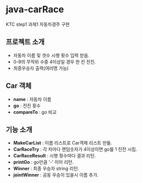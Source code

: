 # java-carRace
KTC step1 과제1 자동차경주 구현

## 프로젝트 소개
- 자동차 이름 및 갯수 시행 횟수 입력 받음.
- 0-9의 무작위 수중 4이상일 경우 한 칸 전진.
- 최종우승자 출력(여러명 가능)

## Car 객체
- **name** : 자동차 이름
- **go** : 전진 횟수
- **compareTo** : go 비교
  
## 기능 소개
- **MakeCarList** : 이름 리스트로 Car객체 리스트 만듦.
- **CarRaceTry** : 각 차마다 랜덤숫자가 4이상이면 go를 1 진전 시킴.
- **CarRaceResult** : 시행 횟수마다 결과 리턴.
- **printGo** : go만큼 '-' 이어 리턴.
- **Winner** : 최종 우승자 string 리턴.
- **jointWinner** : 공동 우승이 있을시 이름 추가.
